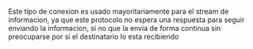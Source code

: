 Este tipo de conexion es usado mayoritariamente para el stream de informacion, ya que este protocolo no espera una respuesta para seguir enviando la informacion, si no que la envia de forma continua sin preocuparse por si el destinatario lo esta recibiendo